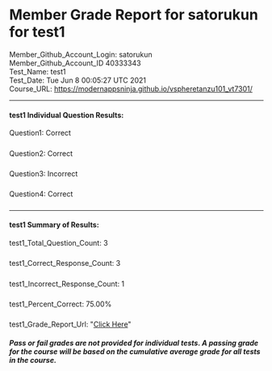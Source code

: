 # Member Grade Report for satorukun for test1  
   
Member_Github_Account_Login: satorukun  
Member_Github_Account_ID 40333343  
Test_Name: test1  
Test_Date: Tue Jun  8 00:05:27 UTC 2021  
Course_URL: https://modernappsninja.github.io/vspheretanzu101_vt7301/  
   
---  
#### test1 Individual Question Results:  
Question1: Correct  
#####  
Question2: Correct  
#####  
Question3: Incorrect  
#####  
Question4: Correct  
#####  
---  
#### test1 Summary of Results:  
test1_Total_Question_Count: 3  
#####  
test1_Correct_Response_Count: 3  
#####  
test1_Incorrect_Response_Count: 1  
#####  
test1_Percent_Correct: 75.00%  
#####  
test1_Grade_Report_Url: "[Click Here](https://github.com/modernappsninjas/satorukun/blob/main/static/userdata/courses/vspheretanzu101_vt7301/grade_report.pr863.test1.md)"
##### Pass or fail grades are not provided for individual tests. A passing grade for the course will be based on the cumulative average grade for all tests in the course.  
